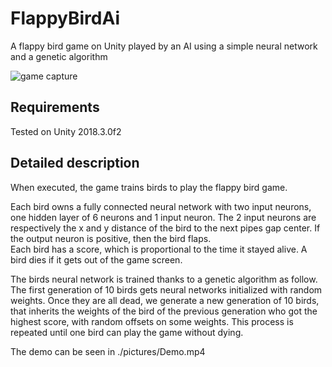 # FlappyBirdAi
A flappy bird game on Unity played by an AI using a simple neural network and a genetic algorithm

![game capture](./pictures/Capture.PNG")

## Requirements
Tested on Unity 2018.3.0f2

## Detailed description

When executed, the game trains birds to play the flappy bird game.

Each bird owns a fully connected neural network with two input neurons, one hidden layer of 6 neurons and 1 input neuron.
The 2 input neurons are respectively the x and y distance of the bird to the next pipes gap center. If the output neuron is positive, then the bird flaps.  
Each bird has a score, which is proportional to the time it stayed alive. A bird dies if it gets out of the game screen.

The birds neural network is trained thanks to a genetic algorithm as follow. The first generation of 10 birds gets neural networks initialized with random weights. Once they are all dead, we generate a new generation of 10 birds, that inherits the weights of the bird of the previous generation who got the highest score, with random offsets on some weights. This process is repeated until one bird can play the game without dying.

The demo can be seen in ./pictures/Demo.mp4
